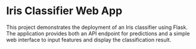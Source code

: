 # Iris Classifier Web App

This project demonstrates the deployment of an Iris classifier using Flask. The application provides both an API endpoint for predictions and a simple web interface to input features and display the classification result.
